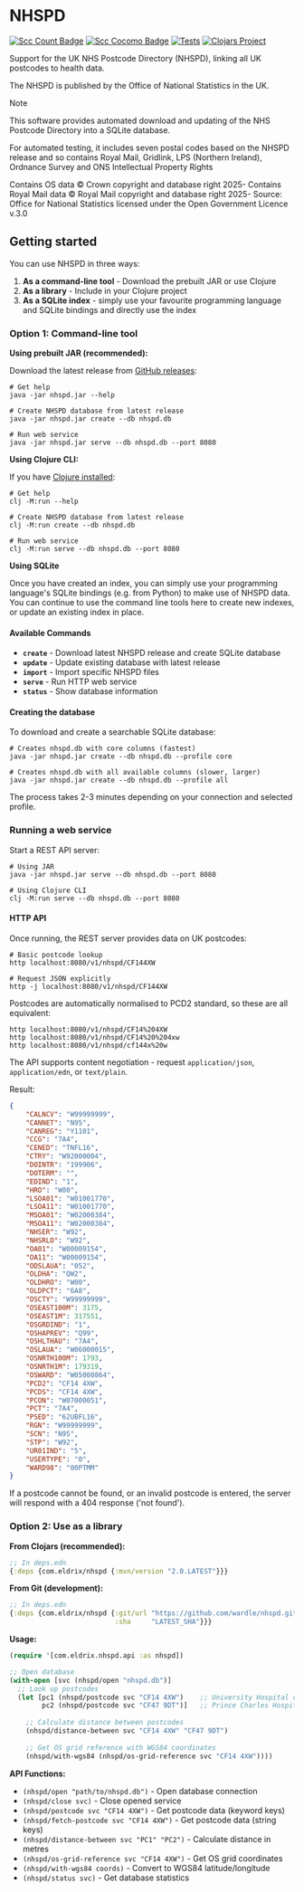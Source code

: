 # NHSPD

[![Scc Count Badge](https://sloc.xyz/github/wardle/nhspd)](https://github.com/wardle/nhspd/)
[![Scc Cocomo Badge](https://sloc.xyz/github/wardle/nhspd?category=cocomo&avg-wage=100000)](https://github.com/wardle/nhspd/)
[![Tests](https://github.com/wardle/nhspd/actions/workflows/test.yml/badge.svg)](https://github.com/wardle/nhspd/actions/workflows/test.yml)
[![Clojars Project](https://img.shields.io/clojars/v/com.eldrix/nhspd.svg)](https://clojars.org/com.eldrix/nhspd)

Support for the UK NHS Postcode Directory (NHSPD), linking all UK postcodes to health data.

The NHSPD is published by the Office of National Statistics in the UK.

> [!NOTE]
> This software provides automated download and updating of the NHS Postcode Directory into a SQLite database.
> 
> For automated testing, it includes seven postal codes based on the NHSPD release and so contains Royal Mail, Gridlink, 
> LPS (Northern Ireland), Ordnance Survey and ONS Intellectual Property Rights
> 
> Contains OS data © Crown copyright and database right 2025-
> Contains Royal Mail data © Royal Mail copyright and database right 2025-
> Source: Office for National Statistics licensed under the Open Government Licence v.3.0

## Getting started

You can use NHSPD in three ways:
1. **As a command-line tool** - Download the prebuilt JAR or use Clojure
2. **As a library** - Include in your Clojure project
3. **As a SQLite index** - simply use your favourite programming language and SQLite bindings and directly use the index

### Option 1: Command-line tool

**Using prebuilt JAR (recommended):**

Download the latest release from [GitHub releases](https://github.com/wardle/nhspd/releases):

```shell
# Get help
java -jar nhspd.jar --help

# Create NHSPD database from latest release
java -jar nhspd.jar create --db nhspd.db

# Run web service
java -jar nhspd.jar serve --db nhspd.db --port 8080
```

**Using Clojure CLI:**

If you have [Clojure installed](https://clojure.org/guides/getting_started):

```shell
# Get help
clj -M:run --help

# Create NHSPD database from latest release
clj -M:run create --db nhspd.db

# Run web service  
clj -M:run serve --db nhspd.db --port 8080
```

**Using SQLite**

Once you have created an index, you can simply use your programming language's 
SQLite bindings (e.g. from Python) to make use of NHSPD data. You can continue
to use the command line tools here to create new indexes, or update an existing
index in place.

#### Available Commands

- **`create`** - Download latest NHSPD release and create SQLite database
- **`update`** - Update existing database with latest release
- **`import`** - Import specific NHSPD files
- **`serve`** - Run HTTP web service
- **`status`** - Show database information

#### Creating the database

To download and create a searchable SQLite database:

```shell
# Creates nhspd.db with core columns (fastest)
java -jar nhspd.jar create --db nhspd.db --profile core

# Creates nhspd.db with all available columns (slower, larger)
java -jar nhspd.jar create --db nhspd.db --profile all
```

The process takes 2-3 minutes depending on your connection and selected profile.

### Running a web service

Start a REST API server:

```shell
# Using JAR
java -jar nhspd.jar serve --db nhspd.db --port 8080

# Using Clojure CLI
clj -M:run serve --db nhspd.db --port 8080
```

#### HTTP API

Once running, the REST server provides data on UK postcodes:

```shell
# Basic postcode lookup
http localhost:8080/v1/nhspd/CF144XW

# Request JSON explicitly  
http -j localhost:8080/v1/nhspd/CF144XW
```

Postcodes are automatically normalised to PCD2 standard, so these are all equivalent:

```shell
http localhost:8080/v1/nhspd/CF14%204XW
http localhost:8080/v1/nhspd/CF14%20%204xw  
http localhost:8080/v1/nhspd/cf144x%20w
```

The API supports content negotiation - request `application/json`, `application/edn`, or `text/plain`.


Result:
```json
{
    "CALNCV": "W99999999",
    "CANNET": "N95",
    "CANREG": "Y1101",
    "CCG": "7A4",
    "CENED": "TNFL16",
    "CTRY": "W92000004",
    "DOINTR": "199906",
    "DOTERM": "",
    "EDIND": "1",
    "HRO": "W00",
    "LSOA01": "W01001770",
    "LSOA11": "W01001770",
    "MSOA01": "W02000384",
    "MSOA11": "W02000384",
    "NHSER": "W92",
    "NHSRLO": "W92",
    "OA01": "W00009154",
    "OA11": "W00009154",
    "ODSLAUA": "052",
    "OLDHA": "QW2",
    "OLDHRO": "W00",
    "OLDPCT": "6A8",
    "OSCTY": "W99999999",
    "OSEAST100M": 3175,
    "OSEAST1M": 317551,
    "OSGRDIND": "1",
    "OSHAPREV": "Q99",
    "OSHLTHAU": "7A4",
    "OSLAUA": "W06000015",
    "OSNRTH100M": 1793,
    "OSNRTH1M": 179319,
    "OSWARD": "W05000864",
    "PCD2": "CF14 4XW",
    "PCDS": "CF14 4XW",
    "PCON": "W07000051",
    "PCT": "7A4",
    "PSED": "62UBFL16",
    "RGN": "W99999999",
    "SCN": "N95",
    "STP": "W92",
    "UR01IND": "5",
    "USERTYPE": "0",
    "WARD98": "00PTMM"
}
```

If a postcode cannot be found, or an invalid postcode is entered, the server
will respond with a 404 response ('not found').

### Option 2: Use as a library

**From Clojars (recommended):**

```clojure
;; In deps.edn
{:deps {com.eldrix/nhspd {:mvn/version "2.0.LATEST"}}}
```

**From Git (development):**

```clojure
;; In deps.edn
{:deps {com.eldrix/nhspd {:git/url "https://github.com/wardle/nhspd.git"
                          :sha     "LATEST_SHA"}}}
```

**Usage:**

```clojure
(require '[com.eldrix.nhspd.api :as nhspd])

;; Open database
(with-open [svc (nhspd/open "nhspd.db")]
  ;; Look up postcodes
  (let [pc1 (nhspd/postcode svc "CF14 4XW")    ;; University Hospital of Wales
        pc2 (nhspd/postcode svc "CF47 9DT")]   ;; Prince Charles Hospital
    
    ;; Calculate distance between postcodes
    (nhspd/distance-between svc "CF14 4XW" "CF47 9DT")
    
    ;; Get OS grid reference with WGS84 coordinates
    (nhspd/with-wgs84 (nhspd/os-grid-reference svc "CF14 4XW"))))
```

**API Functions:**

- `(nhspd/open "path/to/nhspd.db")` - Open database connection
- `(nhspd/close svc)` - Close opened service
- `(nhspd/postcode svc "CF14 4XW")` - Get postcode data (keyword keys)
- `(nhspd/fetch-postcode svc "CF14 4XW")` - Get postcode data (string keys)
- `(nhspd/distance-between svc "PC1" "PC2")` - Calculate distance in metres
- `(nhspd/os-grid-reference svc "CF14 4XW")` - Get OS grid coordinates
- `(nhspd/with-wgs84 coords)` - Convert to WGS84 latitude/longitude
- `(nhspd/status svc)` - Get database statistics

